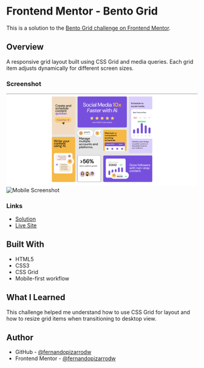 # Frontend Mentor - Bento Grid

This is a solution to the [Bento Grid challenge on Frontend Mentor](https://www.frontendmentor.io/challenges/bento-grid-RMydElrlOj).

## Overview

A responsive grid layout built using CSS Grid and media queries. Each grid item adjusts dynamically for different screen sizes.

### Screenshot

![Desktop Screenshot](./assets/images/screenshot-desktop.jpg.png)
![Mobile Screenshot](./assets/images/screenshot-mobile.jpg.png)

### Links

- [Solution](https://www.frontendmentor.io/solutions/responsive-layout-with-css-grid-and-media-queries-2AFBqn4vbc)
- [Live Site](https://fernandopizarrodw.github.io/Bento-grid-Fronted-Mentor/)

## Built With

- HTML5
- CSS3
- CSS Grid
- Mobile-first workflow

## What I Learned

This challenge helped me understand how to use CSS Grid for layout and how to resize grid items when transitioning to desktop view.

## Author

- GitHub - [@fernandopizarrodw](https://github.com/fernandopizarrodw)
- Frontend Mentor - [@fernandopizarrodw](https://www.frontendmentor.io/profile/fernandopizarrodw)
